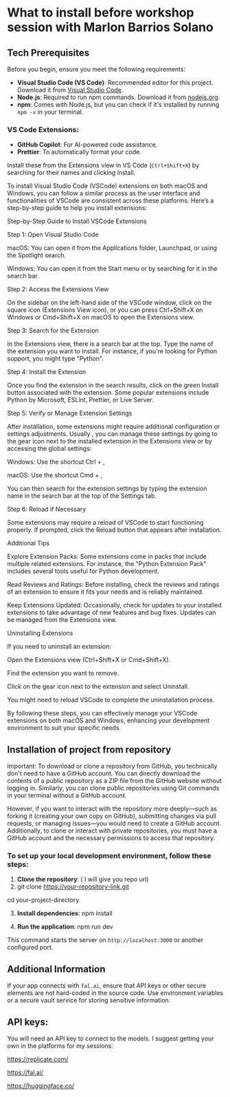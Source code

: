 # What to install before workshop session with Marlon Barrios Solano

## Tech Prerequisites

Before you begin, ensure you meet the following requirements:

- **Visual Studio Code (VS Code)**: Recommended editor for this project. Download it from [Visual Studio Code](https://code.visualstudio.com/).
- **Node.js**: Required to run npm commands. Download it from [nodejs.org](https://nodejs.org/).
- **npm**: Comes with Node.js, but you can check if it's installed by running `npm -v` in your terminal.

### VS Code Extensions:
  - **GitHub Copilot**: For AI-powered code assistance.
  - **Prettier**: To automatically format your code. 

Install these from the Extensions view in VS Code (`Ctrl+Shift+X`) by searching for their names and clicking install.

To install Visual Studio Code (VSCode) extensions on both macOS and Windows, you can follow a similar process as the user interface and functionalities of VSCode are consistent across these platforms. Here’s a step-by-step guide to help you install extensions:

Step-by-Step Guide to Install VSCode Extensions

Step 1: Open Visual Studio Code

macOS: You can open it from the Applications folder, Launchpad, or using the Spotlight search.

Windows: You can open it from the Start menu or by searching for it in the search bar.

Step 2: Access the Extensions View

On the sidebar on the left-hand side of the VSCode window, click on the square icon (Extensions View icon), or you can press Ctrl+Shift+X on Windows or Cmd+Shift+X on macOS to open the Extensions view.

Step 3: Search for the Extension

In the Extensions view, there is a search bar at the top. Type the name of the extension you want to install. For instance, if you're looking for Python support, you might type "Python".

Step 4: Install the Extension

Once you find the extension in the search results, click on the green Install button associated with the extension. Some popular extensions include Python by Microsoft, ESLint, Prettier, or Live Server.

Step 5: Verify or Manage Extension Settings

After installation, some extensions might require additional configuration or settings adjustments. Usually , you can manage these settings by going to the gear icon next to the installed extension in the Extensions view or by accessing the global settings:

Windows: Use the shortcut Ctrl + ,

macOS: Use the shortcut Cmd + ,

You can then search for the extension settings by typing the extension name in the search bar at the top of the Settings tab.

Step 6: Reload if Necessary

Some extensions may require a reload of VSCode to start functioning properly. If prompted, click the Reload button that appears after installation.

Additional Tips

Explore Extension Packs: Some extensions come in packs that include multiple related extensions. For instance, the "Python Extension Pack" includes several tools useful for Python development.

Read Reviews and Ratings: Before installing, check the reviews and ratings of an extension to ensure it fits your needs and is reliably maintained.

Keep Extensions Updated: Occasionally, check for updates to your installed extensions to take advantage of new features and bug fixes. Updates can be managed from the Extensions view.

Uninstalling Extensions

If you need to uninstall an extension:

Open the Extensions view (Ctrl+Shift+X or Cmd+Shift+X).

Find the extension you want to remove.

Click on the gear icon next to the extension and select Uninstall.

You might need to reload VSCode to complete the uninstallation process.

By following these steps, you can effectively manage your VSCode extensions on both macOS and Windows, enhancing your development environment to suit your specific needs.

## Installation of project from repository

Important: To download or clone a repository from GitHub, you technically don't need to have a GitHub account. You can directly download the contents of a public repository as a ZIP file from the GitHub website without logging in. Similarly, you can clone public repositories using Git commands in your terminal without a GitHub account.

However, if you want to interact with the repository more deeply—such as forking it (creating your own copy on GitHub), submitting changes via pull requests, or managing issues—you would need to create a GitHub account. Additionally, to clone or interact with private repositories, you must have a GitHub account and the necessary permissions to access that repository.

### To set up your local development environment, follow these steps:

1. **Clone the repository**: ( I will give you repo url)
2. git clone https://your-repository-link.git

cd your-project-directory


3. **Install dependencies**:
npm install


4. **Run the application**:
npm run dev


This command starts the server on `http://localhost:3000` or another configured port.


## Additional Information

If your app connects with `fal.ai`, ensure that API keys or other secure elements are not hard-coded in the source code. Use environment variables or a secure vault service for storing sensitive information.

## API keys:

You will need an API key to connect to the models. I suggest getting your own in the platforms for my sessions:

https://replicate.com/

https://fal.ai/

https://huggingface.co/



